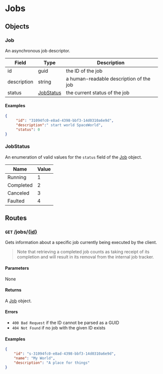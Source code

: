 # Jobs
## Objects
### Job
An asynchronous job descriptor.

| Field       | Type                    | Description                             |
|-------------|-------------------------|-----------------------------------------|
| id          | guid                    | the ID of the job                       |
| description | string                  | a human-readable description of the job |
| status      | [JobStatus](#jobstatus) | the current status of the job           |

#### Examples
```json
{
     "id": "31094fc0-e8ad-4398-bbf3-14d0310a6e9d",
     "description":" start world SpaceWorld",
     "status": 0
}
```

### JobStatus
An enumeration of valid values for the `status` field of the [Job](#job) object.

| Name      | Value |
|-----------|-------|
| Running   | 1     |
| Completed | 2     | 
| Canceled  | 3     |
| Faulted   | 4     |


## Routes
### `GET` /jobs/[{id}](#job)
Gets information about a specific job currently being executed by the client.

> Note that retrieving a completed job counts as taking receipt of its
> completion and will result in its removal from the internal job tracker.

#### Parameters
None

#### Returns
A [Job](#job) object.

#### Errors
* `400 Bad Request` if the ID cannot be parsed as a GUID
* `404 Not Found` if no job with the given ID exists

#### Examples
```json
{
    "id": "s-31094fc0-e8ad-4398-bbf3-14d0310a6e9d",
    "name": "My World",
    "description": "A place for things"
}
```
